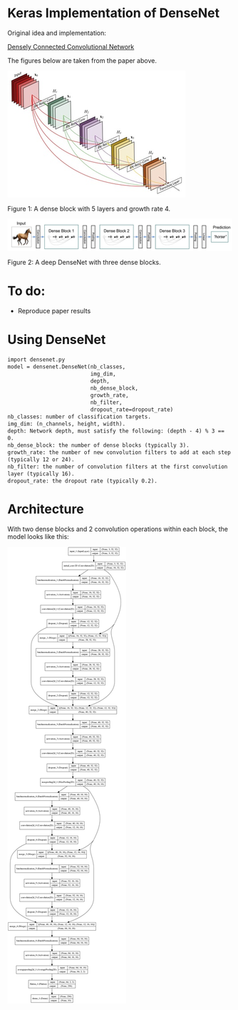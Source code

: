 # Keras Implementation of DenseNet

Original idea and implementation:

[Densely Connected Convolutional Network](http://arxiv.org/abs/1608.06993)

The figures below are taken from the paper above.

![Dense block](./figures/dense_block.jpg)

Figure 1: A dense block with 5 layers and growth rate 4.

![Model scheme](./figures/densenet_scheme.jpg)


Figure 2: A deep DenseNet with three dense blocks. 

# To do:

- Reproduce paper results

# Using DenseNet

    import densenet.py
    model = densenet.DenseNet(nb_classes,
                              img_dim,
                              depth,
                              nb_dense_block,
                              growth_rate,
                              nb_filter,
                              dropout_rate=dropout_rate)
    nb_classes: number of classification targets.
    img_dim: (n_channels, height, width).
    depth: Network depth, must satisfy the following: (depth - 4) % 3 == 0.
    nb_dense_block: the number of dense blocks (typically 3).
    growth_rate: the number of new convolution filters to add at each step (typically 12 or 24).
    nb_filter: the number of convolution filters at the first convolution layer (typically 16).
    dropout_rate: the dropout rate (typically 0.2).


# Architecture

With two dense blocks and 2 convolution operations within each block, the model looks like this:

![Model archi](./figures/densenet_archi.png)
